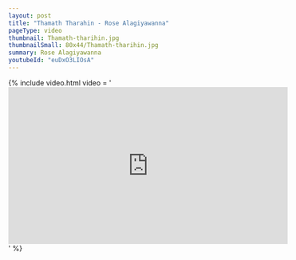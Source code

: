 ```yaml
---
layout: post
title: "Thamath Tharahin - Rose Alagiyawanna"
pageType: video
thumbnail: Thamath-tharihin.jpg
thumbnailSmall: 80x44/Thamath-tharihin.jpg
summary: Rose Alagiyawanna
youtubeId: "euDxO3LIOsA"
---
```


{% include video.html video = '<iframe width="560" height="315" src="https://www.youtube.com/embed/euDxO3LIOsA" frameborder="0" allowfullscreen></iframe>' %} 
